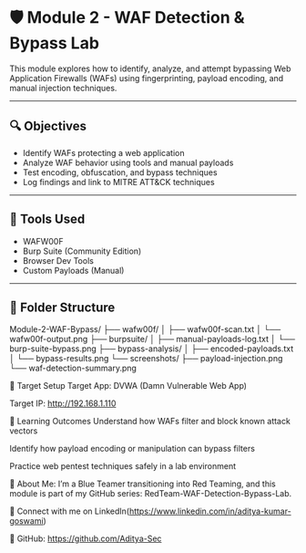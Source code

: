 # 🛡️ Module 2 - WAF Detection & Bypass Lab

This module explores how to identify, analyze, and attempt bypassing Web Application Firewalls (WAFs) using fingerprinting, payload encoding, and manual injection techniques.

---

## 🔍 Objectives

- Identify WAFs protecting a web application
- Analyze WAF behavior using tools and manual payloads
- Test encoding, obfuscation, and bypass techniques
- Log findings and link to MITRE ATT&CK techniques

---

## 🧰 Tools Used

- WAFW00F
- Burp Suite (Community Edition)
- Browser Dev Tools
- Custom Payloads (Manual)

---

## 📁 Folder Structure

Module-2-WAF-Bypass/
├── wafw00f/
│   ├── wafw00f-scan.txt
│   └── wafw00f-output.png
├── burpsuite/
│   ├── manual-payloads-log.txt
│   └── burp-suite-bypass.png
├── bypass-analysis/
│   ├── encoded-payloads.txt
│   └── bypass-results.png
└── screenshots/
    ├── payload-injection.png
    └── waf-detection-summary.png
    
📌 Target Setup
Target App: DVWA (Damn Vulnerable Web App)

Target IP: http://192.168.1.110

🧠 Learning Outcomes
Understand how WAFs filter and block known attack vectors

Identify how payload encoding or manipulation can bypass filters

Practice web pentest techniques safely in a lab environment

🙋 About Me:
I’m a Blue Teamer transitioning into Red Teaming, and this module is part of my GitHub series: RedTeam-WAF-Detection-Bypass-Lab.

🔗 Connect with me on LinkedIn(https://www.linkedin.com/in/aditya-kumar-goswami)

📁 GitHub: https://github.com/Aditya-Sec
    

